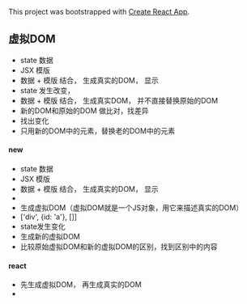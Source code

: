 This project was bootstrapped with [Create React App](https://github.com/facebook/create-react-app).

## 虚拟DOM
* state 数据
* JSX 模版
* 数据 + 模版 结合， 生成真实的DOM， 显示
* state 发生改变，
* 数据 + 模版 结合， 生成真实DOM， 并不直接替换原始的DOM
* 新的DOM和原始的DOM 做比对，找差异
* 找出变化
* 只用新的DOM中的元素，替换老的DOM中的元素

#### new
* state 数据
* JSX 模版
* 数据 + 模版 结合， 生成真实的DOM， 显示
*
* 生成虚拟DOM（虚拟DOM就是一个JS对象，用它来描述真实的DOM）
* ['div', {id: 'a'}, []]
* state发生变化
* 生成新的虚拟DOM
* 比较原始虚拟DOM和新的虚拟DOM的区别，找到区别中的内容

#### react
* 先生成虚拟DOM， 再生成真实的DOM
*

